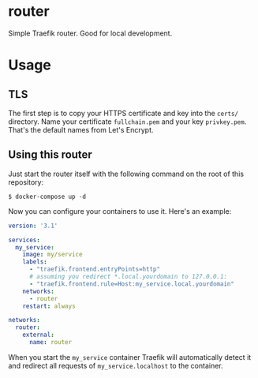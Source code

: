 # router

Simple Traefik router. Good for local development.

# Usage

## TLS

The first step is to copy your HTTPS certificate and key into the `certs/` directory. Name your certificate `fullchain.pem` and your key `privkey.pem`. That's the default names from Let's Encrypt.

## Using this router

Just start the router itself with the following command on the root of this repository:

    $ docker-compose up -d

Now you can configure your containers to use it. Here's an example:

```yaml
version: '3.1'

services:
  my_service:
    image: my/service
    labels:
      - "traefik.frontend.entryPoints=http"
      # assuming you redirect *.local.yourdomain to 127.0.0.1:
      - "traefik.frontend.rule=Host:my_service.local.yourdomain"
    networks:
      - router
    restart: always

networks:
  router:
    external:
      name: router
```

When you start the `my_service` container Traefik will automatically detect it and redirect all requests of `my_service.localhost` to the container.

